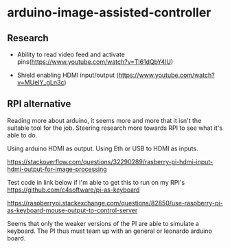 # arduino-image-assisted-controller

## Research

- Ability to read video feed and activate pins(https://www.youtube.com/watch?v=TI61dQbY4lU)

- Shield enabling HDMI input/output (https://www.youtube.com/watch?v=MUeIY_gLn3c)

## RPI alternative

Reading more about arduino, it seems more and more that it isn't the suitable tool for the job. Steering research more towards RPI to see what it's able to do.

Using arduino HDMI as output.
Using Eth or USB to HDMI as inputs.

https://stackoverflow.com/questions/32290289/rasberry-pi-hdmi-input-hdmi-output-for-image-processing

Test code in link below if I'm able to get this to run on my RPI's https://github.com/c4software/pi-as-keyboard

https://raspberrypi.stackexchange.com/questions/82850/use-raspberry-pi-as-keyboard-mouse-output-to-control-server

Seems that only the weaker versions of the PI are able to simulate a keyboard. The PI thus must team up with an general or leonardo arduino board.